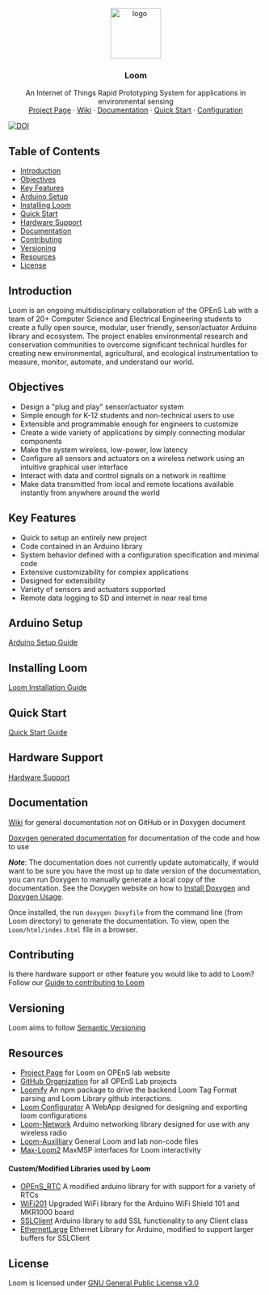 <p align="center">
    <img src="https://github.com/OPEnSLab-OSU/Loom/blob/gh-pages/OPEnSLogo.png" alt="logo" width="100" height="100">
  </a>
</p>

<h3 align="center">Loom</h3>
<p align="center">
  An Internet of Things Rapid Prototyping System for applications in environmental sensing
  <br>
  <a href="http://www.open-sensing.org/project-loom">Project Page</a>
  ·
  <a href="https://github.com/OPEnSLab-OSU/Loom/wiki">Wiki</a>
  ·
  <a href="https://openslab-osu.github.io/Loom/html/index.html">Documentation</a>
  ·
  <a href=https://github.com/OPEnSLab-OSU/Loom/wiki/Quick-Start>Quick Start</a>
  ·
  <a href=https://github.com/OPEnSLab-OSU/Loom/wiki/Configuration>Configuration</a>
</p>

[![DOI](https://zenodo.org/badge/DOI/10.5281/zenodo.3266419.svg)](https://doi.org/10.5281/zenodo.3266419)

## Table of Contents

- [Introduction](#introduction)
- [Objectives](#objectives)
- [Key Features](#key-features)
- [Arduino Setup](#arduino-setup)
- [Installing Loom](#installing-loom)
- [Quick Start](#quick-start)
- [Hardware Support](#hardware-support)
- [Documentation](#documentation)
- [Contributing](#contributing)
- [Versioning](#versioning)
- [Resources](#resources)
- [License](#license)

## Introduction

Loom is an ongoing multidisciplinary collaboration of the OPEnS Lab with a team of 20+ Computer Science and Electrical Engineering students to create a fully open source, modular, user friendly, sensor/actuator Arduino library and ecosystem. The project enables environmental research and conservation communities to overcome significant technical hurdles for creating new environmental, agricultural, and ecological instrumentation to measure, monitor, automate, and understand our world. 

## Objectives

- Design a "plug and play" sensor/actuator system
- Simple enough for K-12 students and non-technical users to use
- Extensible and programmable enough for engineers to customize
- Create a wide variety of applications by simply connecting modular components
- Make the system wireless, low-power, low latency
- Configure all sensors and actuators on a wireless network using an intuitive graphical user interface
- Interact with data and control signals on a network in realtime
- Make data transmitted from local and remote locations available instantly from anywhere around the world

## Key Features

- Quick to setup an entirely new project
- Code contained in an Arduino library
- System behavior defined with a configuration specification and minimal code
- Extensive customizability for complex applications
- Designed for extensibility
- Variety of sensors and actuators supported 
- Remote data logging to SD and internet in near real time

## Arduino Setup

[Arduino Setup Guide](https://github.com/OPEnSLab-OSU/Loom/wiki/Arduino-Setup)

## Installing Loom

 [Loom Installation Guide](https://github.com/OPEnSLab-OSU/Loom/wiki/Loom-Installation)

## Quick Start

 [Quick Start Guide](https://github.com/OPEnSLab-OSU/Loom/wiki/Quick-Start)

## Hardware Support

[Hardware Support](https://github.com/OPEnSLab-OSU/Loom/wiki/Hardware-Support)

## Documentation

[Wiki](https://wiki.open-sensing.org/doku.php?id=loom) for general documentation not on GitHub or in Doxygen document

[Doxygen generated documentation](https://openslab-osu.github.io/Loom/html/index.html) for documentation of the code and how to use

***Note***: The documentation does not currently update automatically, if would want to be sure you have the most up to date version of the documentation, you can run Doxygen to manually generate a local copy of the documentation. See the Doxygen website on how to [Install Doxygen](http://www.doxygen.nl/manual/install.html) and [Doxygen Usage](http://www.doxygen.nl/manual/doxygen_usage.html). 

Once installed, the run `doxygen Doxyfile` from the command line (from Loom directory) to generate the documentation. To view, open the `Loom/html/index.html` file in a browser.

## Contributing

Is there hardware support or other feature you would like to add to Loom? Follow our [Guide to contributing to Loom](https://github.com/OPEnSLab-OSU/Loom/wiki/Contributing-to-Loom)

## Versioning

Loom aims to follow [Semantic Versioning](https://semver.org) 

## Resources

- [Project Page](http://www.open-sensing.org/project-loom) for Loom on OPEnS lab website
- [GitHub Organization](https://github.com/OPEnSLab-OSU) for all OPEnS Lab projects
- [Loomify](https://github.com/OPEnSLab-OSU/Loomify) An npm package to drive the backend Loom Tag Format parsing and Loom Library github interactions.
- [Loom Configurator](https://github.com/OPEnSLab-OSU/Loom_Configurator) A WebApp designed for designing and exporting loom configurations
- [Loom-Network](https://github.com/OPEnSLab-OSU/Loom-Network) Arduino networking library designed for use with any wireless radio
- [Loom-Auxilliary](https://github.com/OPEnSLab-OSU/Loom_Auxiliary) General Loom and lab non-code files
- [Max-Loom2](https://github.com/OPEnSLab-OSU/Max-Loom2) MaxMSP interfaces for Loom interactivity

#### Custom/Modified Libraries used by Loom


- [OPEnS_RTC](https://github.com/OPEnSLab-OSU/OPEnS_RTC) A modified arduino library for with support for a variety of RTCs
- [WiFi201](https://github.com/OPEnSLab-OSU/WiFi201) Upgraded WiFi library for the Arduino WiFi Shield 101 and MKR1000 board
- [SSLClient](https://github.com/OPEnSLab-OSU/SSLClient) Arduino library to add SSL functionality to any Client class 
- [EthernetLarge](https://github.com/OPEnSLab-OSU/EthernetLarge) Ethernet Library for Arduino, modified to support larger buffers for SSLClient

## License 

Loom is licensed under [GNU General Public License v3.0](https://github.com/OPEnSLab-OSU/Loom/blob/master/LICENSE)